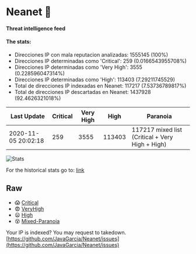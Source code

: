 # Neanet :hocho:
#### Threat intelligence feed
#### The stats:

- Direcciones IP con mala reputacion analizadas: 1555145 (100%)
- Direcciones IP determinadas como 'Critical':  259 (0.0166543955708%)
- Direcciones IP determinadas como 'Very High':  3555 (0.228596047314%)
- Direcciones IP determinadas como 'High':  113403 (7.29211745529)
- Total de direcciones IP indexadas en Neanet:  117217 (7.53736789817%)
- Total de direcciones IP descartadas en Neanet:  1437928 (92.4626321018%)

| Last Update | Critical | Very High | High | Paranoia |
| --- | --- | --- | --- | --- |
| 2020-11-05 20:02:18 | 259 | 3555 | 113403 | 117217 mixed list (Critical + Very High + High)|

![Stats](https://docs.google.com/spreadsheets/d/e/2PACX-1vSnaNMIXVabIpDJjufMlzH7poXnshF3mgd8Is1g9ytUEzVsP5my4Trn8f-xkoLLQ38xpL3HtmUexLo6/pubchart?oid=501124687&format=image)

For the historical stats go to: [link](/stats.csv)
## Raw
- :scream: [Critical](https://raw.githubusercontent.com/JavaGarcia/Neanet/master/blacklists/neanet_critical.txt)
- :fearful: [VeryHigh](https://raw.githubusercontent.com/JavaGarcia/Neanet/master/blacklists/neanet_veryHigh.txtt)
- :frowning: [High](https://raw.githubusercontent.com/JavaGarcia/Neanet/master/blacklists/neanet_high.txt)
- :dizzy_face: [Mixed-Paranoia](https://raw.githubusercontent.com/JavaGarcia/Neanet/master/blacklists/neanet_all.txt)


Your IP is indexed? You may request to takedown. [https://github.com/JavaGarcia/Neanet/issues](https://github.com/JavaGarcia/Neanet/issues)







































































































































































































































































































































































































































































































































































































































































































































































































































































































































































































































































































































































































































































































































































































































































































































































































































































































































































































































































































































































































